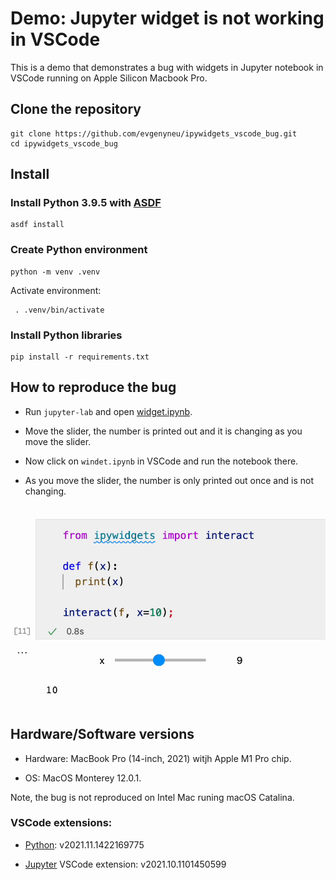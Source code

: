 # Demo: Jupyter widget is not working in VSCode

This is a demo that demonstrates a bug with widgets in Jupyter notebook in VSCode running on Apple Silicon Macbook Pro.


## Clone the repository

```
git clone https://github.com/evgenyneu/ipywidgets_vscode_bug.git
cd ipywidgets_vscode_bug
```

## Install

### Install Python 3.9.5 with [ASDF](https://asdf-vm.com)

```
asdf install
```

### Create Python environment

```
python -m venv .venv
```

Activate environment:

```
 . .venv/bin/activate
 ```


### Install Python libraries

```
pip install -r requirements.txt
```


## How to reproduce the bug


* Run `jupyter-lab` and open [widget.ipynb](widget.ipynb).

* Move the slider, the number is printed out and it is changing as you move the slider.

* Now click on `windet.ipynb` in VSCode and run the notebook there.

* As you move the slider, the number is only printed out once and is not changing.

![demo_m1.gif](images/demo_m1.gif)


## Hardware/Software versions

* Hardware: MacBook Pro (14-inch, 2021) witjh Apple M1 Pro chip.

* OS: MacOS Monterey 12.0.1.

Note, the bug is not reproduced on Intel Mac runing macOS Catalina.


### VSCode extensions:

* [Python](https://marketplace.visualstudio.com/items?itemName=ms-python.python): v2021.11.1422169775

* [Jupyter](https://marketplace.visualstudio.com/items?itemName=ms-toolsai.jupyter) VSCode extension: v2021.10.1101450599
